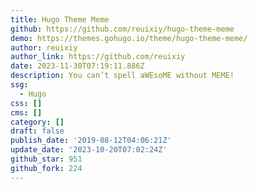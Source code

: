 ```yaml
---
title: Hugo Theme Meme
github: https://github.com/reuixiy/hugo-theme-meme
demo: https://themes.gohugo.io/theme/hugo-theme-meme/
author: reuixiy
author_link: https://github.com/reuixiy
date: 2023-11-30T07:19:11.886Z
description: You can’t spell aWEsoME without MEME!
ssg:
  - Hugo
css: []
cms: []
category: []
draft: false
publish_date: '2019-08-12T04:06:21Z'
update_date: '2023-10-20T07:02:24Z'
github_star: 951
github_fork: 224
---
```

